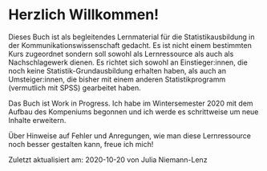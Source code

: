 # Herzlich Willkommen!

Dieses Buch ist als begleitendes Lernmaterial für die Statistikausbildung in der Kommunikationswissenschaft gedacht. Es ist nicht einem bestimmten Kurs zugeordnet sondern soll sowohl als Lernressource als auch als Nachschlagewerk dienen. Es richtet sich sowohl an Einstieger:innen, die noch keine Statistik-Grundausbildung erhalten haben, als auch an Umsteiger:innen, die bisher mit einem anderen Statistikprogramm (vermutlich mit SPSS) gearbeitet haben. 

Das Buch ist Work in Progress. Ich habe im Wintersemester 2020 mit dem Aufbau des Kompeniums begonnen und ich werde es schrittweise um neue Inhalte erweitern.

Über Hinweise auf Fehler und Anregungen, wie man diese Lernressource noch besser gestalten kann, freue ich mich!

Zuletzt aktualisiert am: 2020-10-20 von Julia Niemann-Lenz